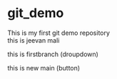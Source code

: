 # git_demo

This is my first git demo repository
<br>
this is jeevan mali

<p> this is firstbranch (droupdown)<p>
<p>this is new main (button)<p>
